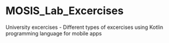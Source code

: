 # MOSIS_Lab_Excercises
University excercises - Different types of excercises using Kotlin programming language for mobile apps

